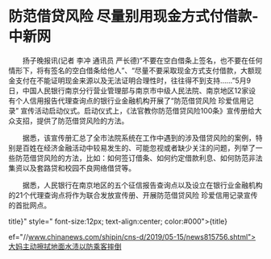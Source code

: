 # 防范借贷风险 尽量别用现金方式付借款-中新网

　　扬子晚报讯(记者 李冲 通讯员 严长德)“不要在空白借条上签名，也不要在任何情形下，将有签名的空白借条给他人”、“尽量不要采取现金方式支付借款，大额现金支付在不能证明现金来源以及无法证明合理性时，往往得不到支持……”5月9日，中国人民银行南京分行营业管理部与南京市中级人民法院、南京地区12家设有个人信用报告代理查询点的银行业金融机构开展了“防范借贷风险 珍爱信用记录” 宣传活动启动仪式。启动仪式上，《法官教你防范借贷风险100条》宣传册给大众支招，提供了防范借贷风险的方法。

　　据悉，该宣传册汇总了全市法院系统在工作中遇到的涉及借贷风险的案例，特别是百姓在经济金融活动中较易发生的、可能忽视或者缺少关注的问题，列举了一些防范借贷风险的方法，比如：如何签订借条、如何约定借款利息、如何防范非法集资以及套路贷和校园不良网络借贷等。

　　据悉，人民银行在南京地区的五个征信报告查询点以及设立在银行业金融机构的21个代理查询点将作为联合发放宣传册、开展防范借贷风险 珍爱信用记录宣传的首批网点。

title}" style=" font-size:12px; text-align:center; color:#000">{title}

ef="//www.chinanews.com/shipin/cns-d/2019/05-15/news815756.shtml">大妈主动擦拭地面水渍以防乘客摔倒

